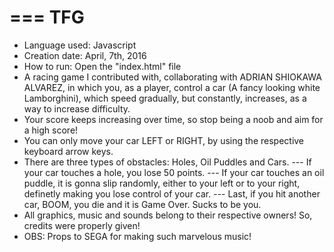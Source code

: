 ===
TFG
===
- Language used: Javascript
- Creation date: April, 7th, 2016
- How to run: Open the "index.html" file
- A racing game I contributed with, collaborating with ADRIAN SHIOKAWA ALVAREZ, in which you, as a player, control a car (A fancy looking white Lamborghini), which speed gradually, but constantly, increases, as a way to increase difficulty.
- Your score keeps increasing over time, so stop being a noob and aim for a high score!
- You can only move your car LEFT or RIGHT, by using the respective keyboard arrow keys.
- There are three types of obstacles: Holes, Oil Puddles and Cars.
--- If your car touches a hole, you lose 50 points.
--- If your car touches an oil puddle, it is gonna slip randomly, either to your left or to your right, definetly making you lose control of your car.
--- Last, if you hit another car, BOOM, you die and it is Game Over. Sucks to be you.
- All graphics, music and sounds belong to their respective owners! So, credits were properly given!
- OBS: Props to SEGA for making such marvelous music!